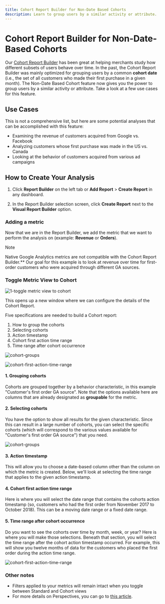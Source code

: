 ```yaml
---
title: Cohort Report Builder for Non-Date Based Cohorts
description: Learn to group users by a similar activity or attribute.
---
```

# Cohort Report Builder for Non-Date-Based Cohorts

Our [Cohort Report Builder](../dev-reports/cohort-rpt-bldr.md) has been great at helping merchants study how different subsets of users behave over time. In the past, the Cohort Report Builder was mainly optimized for grouping users by a common **cohort date** (i.e., the set of all customers who made their first purchase in a given month). The Non-Date Based Cohort feature now gives you the power to group users by a similar activity or attribute. Take a look at a few use cases for this feature.

## Use Cases

This is not a comprehensive list, but here are some potential analyses that can be accomplished with this feature:

* Examining the revenue of customers acquired from Google vs. Facebook
* Analyzing customers whose first purchase was made in the US vs. Canada
* Looking at the behavior of customers acquired from various ad campaigns

## How to Create Your Analysis

1. Click **Report Builder** on the left tab or **Add Report** > **Create Report** in any dashboard.

1. In the Report Builder selection screen, click **Create Report** next to the **Visual Report Builder** option.

### Adding a metric

Now that we are in the Report Builder, we add the metric that we want to perform the analysis on (example: **Revenue** or **Orders**).

>[!NOTE]
>
>Native Google Analytics metrics are not compatible with the Cohort Report Builder.** Our goal for this example is to look at revenue over time for first-order customers who were acquired through different GA sources.

### Toggle Metric View to Cohort

![1-toggle metric view to cohort](../../assets/1-toggle-metric-view-to-cohort.png)<!--{: width="300" height="318"}-->

This opens up a new window where we can configure the details of the Cohort Report.

Five specifications are needed to build a Cohort report:

1. How to group the cohorts
1. Selecting cohorts
1. Action timestamp
1. Cohort first action time range
1. Time range after cohort occurrence

![cohort-groups](../../assets/2-cohort-groups.png)<!--{: width="300" height="336"}-->

![cohort-first-action-time-range](../../assets/3-cohort-first-action-time-range.png)<!--{: width="400" height="554"}-->

#### 1. Grouping cohorts

Cohorts are grouped together by a behavior characteristic, in this example "Customer's first order GA source". Note that the options available here are columns that are already designated as **groupable** for the metric.

#### 2. Selecting cohorts

You have the option to show all results for the given characteristic. Since this can result in a large number of cohorts, you can select the specific cohorts (which will correspond to the various values available for "Customer's first order GA source") that you need.

![cohort-groups](../../assets/4-cohort-groups.png)<!--{: width="300" height="338"}-->

#### 3. Action timestamp

This will allow you to choose a date-based column other than the column on which the metric is created. Below, we'll look at selecting the time range that applies to the given action timestamp.

#### 4. Cohort first action time range

Here is where you will select the date range that contains the cohorts action timestamp (so, customers who had the first order from November 2017 to October 2018). This can be a moving date range or a fixed date range.

#### 5. Time range after cohort occurrence

Do you want to see the cohorts over time by month, week, or year? Here is where you will make those selections. Beneath that section, you will select the time range after the cohort action timestamp occurred. For example, this will show you twelve months of data for the customers who placed the first order during the action time range.

![cohort-first-action-time-range](../../assets/5-cohort-first-action-time-range.png)<!--{: width="400" height="557"}-->

### Other notes

* Filters applied to your metrics will remain intact when you toggle between Standard and Cohort views
* For more details on Perspectives, you can go to [this article](../../data-analyst/dev-reports/cohort-rpt-bldr.md).
